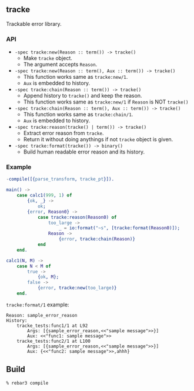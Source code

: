 ## tracke
Trackable error library.

### API
- `-spec tracke:new(Reason :: term()) -> tracke()`
    * Make `tracke` object.
    * The argument accepts `Reason`.
- `-spec tracke:new(Reason :: term(), Aux :: term()) -> tracke()`
    * This function works same as `tracke:new/1`.
    * `Aux` is embedded to history.
- `-spec tracke:chain(Reason :: term()) -> tracke()`
    * Append history to `tracke()` and keep the reason.
    * This function works same as `tracke:new/1` if `Reason` is NOT `tracke()`
- `-spec tracke:chain(Reason :: term(), Aux :: term()) -> tracke()`
    * This function works same as `tracke:chain/1`.
    * `Aux` is embedded to history.
- `-spec tracke:reason(tracke() | term()) -> tracke()`
    * Extract error reason from `tracke`.
    * Return it without doing anythings if not `tracke` object is given.
- `-spec tracke:format(tracke()) -> binary()`
    * Build human readable error reason and its history.

### Example
```erlang
-compile([{parse_transform, tracke_pt}]).

main() ->
    case calc1(999, 1) of
        {ok, _} ->
            ok;
        {error, Reason0} ->
            case tracke:reason(Reason0) of
                too_large ->
                    _ = io:format("~s", [tracke:format(Reason0)]);
                Reason ->
                    {error, tracke:chain(Reason)}
            end
    end.

calc1(N, M) ->
    case N < M of
        true ->
            {ok, M};
        false ->
            {error, tracke:new(too_large)}
    end.
```

`tracke:format/1` example:
```console
Reason: sample_error_reason
History:
    tracke_tests:func1/1 at L92
        Args: [{sample_error_reason,<<"sample message">>}]
        Aux: <<"func1: sample message">>
    tracke_tests:func2/1 at L100
        Args: [{sample_error_reason,<<"sample message">>}]
        Aux: {<<"func2: sample message">>,ahhh}
```


## Build
```console
% rebar3 compile
```

